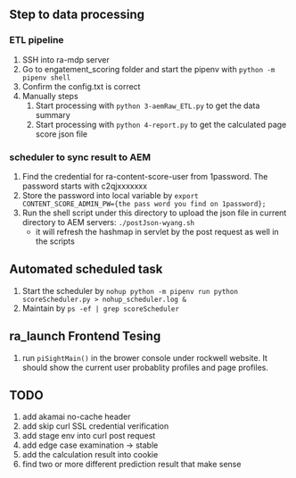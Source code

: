## Step to data processing

### ETL pipeline 
1. SSH into ra-mdp server
2. Go to engatement_scoring folder and start the pipenv with `python -m pipenv shell`
3. Confirm the config.txt is correct
4. Manually steps
	1. Start processing with `python 3-aemRaw_ETL.py` to get the data summary
	2. Start processing with `python 4-report.py` to get the calculated page score json file 


### scheduler to sync result to AEM
1. Find the credential for ra-content-score-user from 1password. The password starts with c2qjxxxxxxx
2. Store the password into local variable by `export CONTENT_SCORE_ADMIN_PW={the pass word you find on 1password};`
3. Run the shell script under this directory to upload the json file in current directory to AEM servers: `./postJson-wyang.sh`
	- it will refresh the hashmap in servlet by the post request as well in the scripts


## Automated scheduled task
1. Start the scheduler by `nohup python -m pipenv run python scoreScheduler.py > nohup_scheduler.log &`
2. Maintain by `ps -ef | grep scoreScheduler`


## ra_launch Frontend Tesing
1. run `piSightMain()` in the brower console under rockwell website. It should show the current user probablity profiles and page profiles.


## TODO
1. add akamai no-cache header
2. add skip curl SSL credential verification
3. add stage env into curl post request
3. add edge case examination -> stable 
4. add the calculation result into cookie
5. find two or more different prediction result that make sense 
